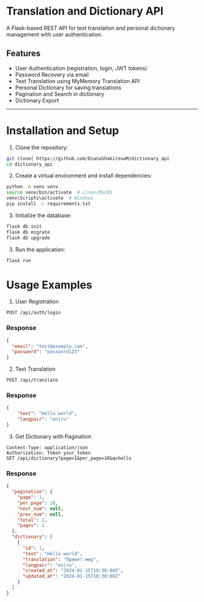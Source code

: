 # Translation and Dictionary API

A Flask-based REST API for text translation and personal dictionary management with user authentication.

## Features
- User Authentication (registration, login, JWT tokens)
- Password Recovery via email
- Text Translation using MyMemory Translation API
- Personal Dictionary for saving translations
- Pagination and Search in dictionary
- Dictionary Export
---
# Installation and Setup
1. Clone the repository:
```bash
git clone[ https://github.com/DianaShakirovaM/dictionary_api
cd dictionary_api
```
2. Create a virtual environment and install dependencies:
```bash
python -m venv venv
source venv/bin/activate  # Linux/MacOS
venv\Scripts\activate  # Windows
pip install -r requirements.txt
```
3. Initialize the database:
```bash
flask db init
flask db migrate
flask db upgrade
```
3. Run the application:
```bash
flask run
```
# Usage Examples
1. User Registration
```http
POST /api/auth/login 
```
### Response
```json
{
  "email": "test@example.com",
  "password": "password123"
}
```
2. Text Translation
```
POST /api/translate
```
### Response
```json
{
    "text": "Hello world",
    "langpair": "en|ru"
}
```
3. Get Dictionary with Pagination
```http
Content-Type: application/json
Authorization: Token your_token
GET /api/dictionary?page=1&per_page=10&q=hello
```
### Response
```json
{
  "pagination": {
    "page": 1,
    "per_page": 10,
    "next_num": null,
    "prev_num": null,
    "total": 1,
    "pages": 1
  },
  "dictionary": [
    {
      "id": 1,
      "text": "Hello world",
      "translation": "Привет мир",
      "langpair": "en|ru",
      "created_at": "2024-01-15T10:30:00Z",
      "updated_at": "2024-01-15T10:30:00Z"
    }
  ]
}
```
